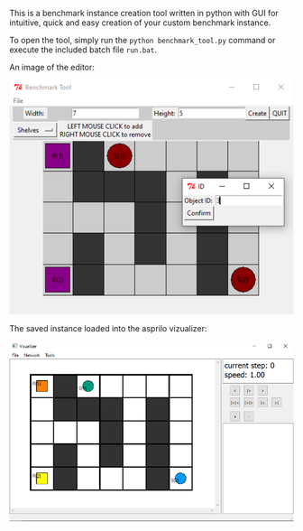 This is a benchmark instance creation tool written in python with GUI for intuitive, quick and easy creation of your custom benchmark instance.

To open the tool, simply run the `python benchmark_tool.py` command or execute the included batch file `run.bat`.

An image of the editor:

![Editor](images/editor.PNG "Editor")

The saved instance loaded into the asprilo vizualizer:

![Vizualizer](images/vizualizer.PNG "Vizualizer")
